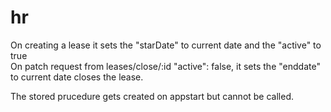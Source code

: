 # hr

On creating a lease it sets the "starDate" to current date and the "active" to true   
On patch request from leases/close/:id "active": false, it sets the "enddate" to current date closes the lease.  

The stored prucedure gets created on appstart but cannot be called.
